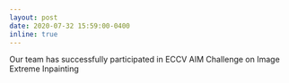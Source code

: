 ```yaml
---
layout: post
date: 2020-07-32 15:59:00-0400
inline: true
---
```


Our team has successfully participated in ECCV AIM Challenge on Image Extreme Inpainting
